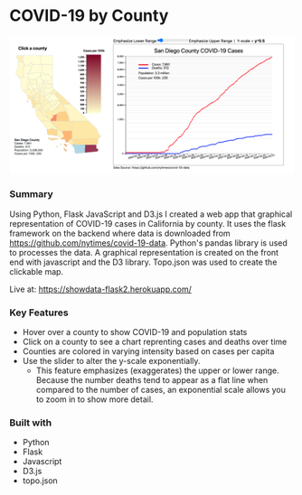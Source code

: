# COVID-19 by County
  ![screenshot](static/images/COVID-19_screenshot.png)

### Summary
Using Python, Flask JavaScript and D3.js I created a web app that graphical representation of COVID-19 cases in California by county. It uses the flask framework on the backend where data is downloaded from https://github.com/nytimes/covid-19-data. Python's pandas library is used to processes the data. A graphical representation is created on the front end with javascript and the D3 library. Topo.json was used to create the clickable map.

Live at: https://showdata-flask2.herokuapp.com/

### Key Features
* Hover over a county to show COVID-19 and population stats
* Click on a county to see a chart reprenting cases and deaths over time
* Counties are colored in varying intensity based on cases per capita
* Use the slider to alter the y-scale exponentially. 
  - This feature emphasizes (exaggerates) the upper or lower range. Because the number deaths tend to appear as a flat line when compared to the number of cases, an exponential scale allows you to zoom in to show more detail. 

### Built with
* Python
* Flask
* Javascript
* D3.js
* topo.json


  



